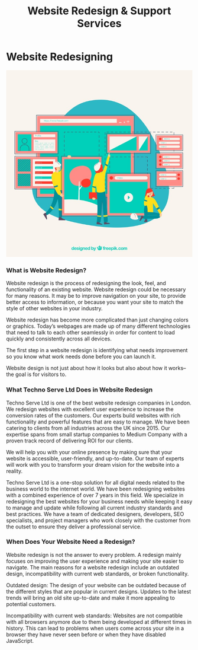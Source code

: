 ﻿---
layout: ../../../layouts/ServiceLayout.astro
title: "Website Redesign & Support Services"
faqtitle1: "Why is website support important?"
faqtext1: "Website support is crucial for ensuring that your website remains functional, compatible with new web standards and technologies, secure from vulnerabilities, and aligned with evolving user preferences and browsing habits."

faqtitle2: "What factors contribute to the costs of website support?"
faqtext2: "The costs of website support can vary depending on factors such as the complexity of the site, frequency of updates, need for security patches, and infrastructure changes. Ignoring website support can lead to higher costs in the long run due to issues like security vulnerabilities and user dissatisfaction."

faqtitle3: "How can I monitor and engage users after redesigning a website?"
faqtext3: "After redesigning a website, it's essential to monitor its performance through analytics to understand user behavior, preferences, and engagement metrics. This data can help in making informed decisions for further improvements, content updates, and user experience enhancements to drive engagement and conversion."
---

# Website Redesigning

![digital asset management software vendors](/public/assets/img/service/web-redesign.jpg)

### What is Website Redesign?

Website redesign is the process of redesigning the look, feel, and functionality of an existing website. Website redesign could be necessary for many reasons. It may be to improve navigation on your site, to provide better access to information, or because you want your site to match the style of other websites in your industry.

Website redesign has become more complicated than just changing colors or graphics. Today’s webpages are made up of many different technologies that need to talk to each other seamlessly in order for content to load quickly and consistently across all devices.

The first step in a website redesign is identifying what needs improvement so you know what work needs done before you can launch it.

Website design is not just about how it looks but also about how it works–the goal is for visitors to.

### What Techno Serve Ltd Does in Website Redesign

Techno Serve Ltd is one of the best website redesign companies in London. We redesign websites with excellent user experience to increase the conversion rates of the customers. Our experts build websites with rich functionality and powerful features that are easy to manage. We have been catering to clients from all industries across the UK since 2015. Our expertise spans from small startup companies to Medium Company with a proven track record of delivering ROI for our clients.

We will help you with your online presence by making sure that your website is accessible, user-friendly, and up-to-date. Our team of experts will work with you to transform your dream vision for the website into a reality.

Techno Serve Ltd is a one-stop solution for all digital needs related to the business world to the internet world. We have been redesigning websites with a combined experience of over 7 years in this field. We specialize in redesigning the best websites for your business needs while keeping it easy to manage and update while following all current industry standards and best practices. We have a team of dedicated designers, developers, SEO specialists, and project managers who work closely with the customer from the outset to ensure they deliver a professional service.

### When Does Your Website Need a Redesign?

Website redesign is not the answer to every problem. A redesign mainly focuses on improving the user experience and making your site easier to navigate. The main reasons for a website redesign include an outdated design, incompatibility with current web standards, or broken functionality.

Outdated design: The design of your website can be outdated because of the different styles that are popular in current designs. Updates to the latest trends will bring an old site up-to-date and make it more appealing to potential customers.

Incompatibility with current web standards: Websites are not compatible with all browsers anymore due to them being developed at different times in history. This can lead to problems when users come across your site in a browser they have never seen before or when they have disabled JavaScript.
